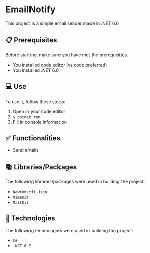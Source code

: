 # EmailNotify
This project is a simple email sender made in .NET 6.0

## 📋 Prerequisites
Before starting, make sure you have met the prerequisites.
* You installed code editor (vs code preferred)
* You installed .NET 6.0


## 💻 Use
To use it, follow these steps:

1. Open in your code editor
2. `$ dotnet run`
3. Fill in console information


## ✅ Functionalities
+ Send emails


## 📚 Libraries/Packages
The following libraries/packages were used in building the project:
+ `Newtonsoft.Json`
+ `MimeKit`
+ `MailKit`


## 🚀 Technologies
The following technologies were used in building the project:
+ `C#`
+ `.NET 6.0`
